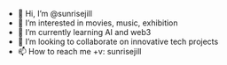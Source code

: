 - 👋 Hi, I’m @sunrisejill
- 👀 I’m interested in movies, music, exhibition
- 🌱 I’m currently learning AI and web3
- 💞️ I’m looking to collaborate on innovative tech projects
- 📫 How to reach me +v: sunrisejill

<!---
sunrisejill/sunrisejill is a ✨ special ✨ repository because its `README.md` (this file) appears on your GitHub profile.
You can click the Preview link to take a look at your changes.
--->
